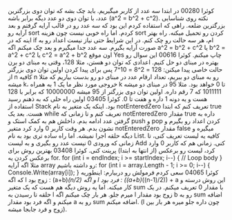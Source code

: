 کوئرا 00280
در ابتدا سه عدد از کاربر میگیریم. باید چک بشه که توان دوی بزرگترین عدد، با توان دوی دو عدد دیگه برابر باشه (a^2 = b^2 + c^2). نکته روی شناسایی بزرگترین ضلعه. راهی که استفاده کردم این بود که سه عدد رو در قالب آرایه گرفتم و بعد آرایه رو sort کردم. اما راه خوبی نیست چون هزینه sort کردن رو تحمیل میکنه. راه بهتر اینه که در if ام، هر سه حالت رو چک کنم. در این شرایط حتی نیاز نیست اعداد رو به صورت آرایه بگیرم. سه عدد جدا میگیرم و بعد چک میکنم اگه a^2 = b^2 + c^2 یا b^2 = a^2 + c^2 یا c^2 = a^2 + b^2 اون موقع Yes چاپ میکنم.
کوئرا 00616
این سوال رو بهتره در مبنای دو حل کنیم. اعدادی که توان دو هستن، مثلا 128، وقتی به مبنای دو برن حالت خاصی پیدا میکنن:
128 = 2^8 = 10^7
پس برای پیدا کردن اولین توان دوی بزرگتر از n کافیه n رو به مبنای دو ببریم، تعداد ارقام عدد در مبنای دو رو بدست بیاریم که مثلا میشه k، خروجی مورد نظر ما یک 1 به همراه k تا 0 خواهد بود.
مثلا 95 در مبنای دو میشه 1011111 که 7 رقم داره. اولین توان دوی بزرگتر از 95 میشه 10000000 که برابر با 128 هست و یه دونه 1 داره و هفت تا 0.
کوئرا 03405
اولین راه حلی که به ذهنم رسید استفاده از Stack بود. اینکه یک متغیر به نام notEnteredZero تعریف کنم که ابتدا true هست. بعد یک while تعریف کنم و تا زمانی که notEnteredZero مقدار true داره به گرفتن عدد ادامه بدم. داخلش هم به کمک استک و push و pop کردن اعداد رو بگیرم و نشون بدم. هر وقت کاربر 0 وارد کرد متغیر notEnteredZero مقدار false میگیره و دیگه حلقه اجرا نمیشه. اما راه ساده تری بود به نام List. کافیه یه لیست تعریف کنی، تا زمانی که ورودی 0 نیست عدد رو بگیری و به لیست Add کنی. زمانی هم که کاربر 0 وارد کرد، لیست رو برعکس (از انتها به ابتدا) پرینت کنی.
کوئرا 03408
بهترین روش برای برعکس کردن یه for.
for (int i = endIndex; i >= startIndex; i--)
{
    // Loop body
}
مثلا اگه آرایه array رو داشته باشیم:
for (int i = array.Length - 1; i >= 0; i--)
{
  Console.Write(array[i]);
}
کوئرا 04065
سعی کردم فرمولش رو دربیارم:
اینطوریه که اگه l زوج بود : 
(a+b)*(n/2)
و اگه l فرد بود : 
((a+b)*((n-1)/2)) + a
این روش درسته و کار میکنه. اما یه روش دیگه هم هست که یک متغیر sum با مقدار 0 تعریف میکنم. در یک حلقه تا رسیدن به l میرم جلو. هر بار چک میکنم اگه l زوج بود مقدار b رو به sum اضافه میکنم و اگه فرد بود مقدار a رو به sum اضافه میکنم. (l چون داره جلو میره هر بار بین زوج و فرد جابجا میشه).

